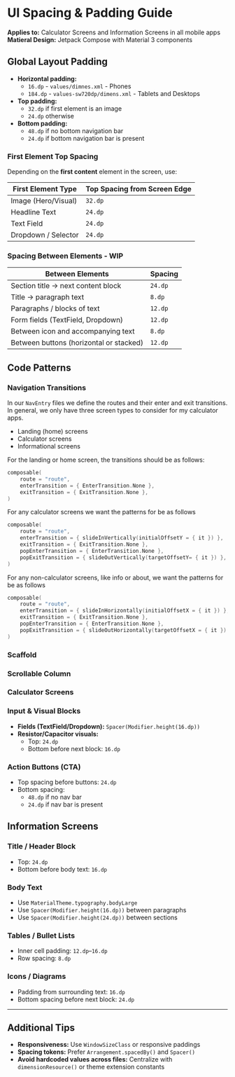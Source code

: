 # UI Spacing & Padding Guide

**Applies to:** Calculator Screens and Information Screens in all mobile apps\
**Matieral Design:** Jetpack Compose with Material 3 components


## Global Layout Padding

- **Horizontal padding:** 
  - `16.dp` - `values/dimnes.xml` - Phones
  - `184.dp` - `values-sw720dp/dimens.xml` - Tablets and Desktops
- **Top padding:** 
  - `32.dp` if first element is an image
  - `24.dp` otherwise
- **Bottom padding:**
  - `48.dp` if no bottom navigation bar
  - `24.dp` if bottom navigation bar is present

### First Element Top Spacing

Depending on the **first content** element in the screen, use:

| First Element Type  | Top Spacing from Screen Edge |
|---------------------|------------------------------|
| Image (Hero/Visual) | `32.dp`                      |
| Headline Text       | `24.dp`                      |
| Text Field          | `24.dp`                      |
| Dropdown / Selector | `24.dp`                      |


### Spacing Between Elements - WIP

| Between Elements                        | Spacing |
|-----------------------------------------|---------|
| Section title → next content block      | `24.dp` |
| Title → paragraph text                  | `8.dp`  |
| Paragraphs / blocks of text             | `12.dp` |
| Form fields (TextField, Dropdown)       | `12.dp` |
| Between icon and accompanying text      | `8.dp`  |
| Between buttons (horizontal or stacked) | `12.dp` |


## Code Patterns

### Navigation Transitions

In our `NavEntry` files we define the routes and their enter and exit transitions.
In general, we only have three screen types to consider for my calculator apps.
- Landing (home) screens
- Calculator screens
- Informational screens

For the landing or home screen, the transitions should be as follows:

```kotlin
composable(
    route = "route",
    enterTransition = { EnterTransition.None },
    exitTransition = { ExitTransition.None },
)
```

For any calculator screens we want the patterns for be as follows

```kotlin
composable(
    route = "route",
    enterTransition = { slideInVertically(initialOffsetY = { it }) },
    exitTransition = { ExitTransition.None },
    popEnterTransition = { EnterTransition.None },
    popExitTransition = { slideOutVertically(targetOffsetY= { it }) },
) 
```

For any non-calculator screens, like info or about, we want the patterns for be as follows

```kotlin
composable(
    route = "route",
    enterTransition = { slideInHorizontally(initialOffsetX = { it }) },
    exitTransition = { ExitTransition.None },
    popEnterTransition = { EnterTransition.None },
    popExitTransition = { slideOutHorizontally(targetOffsetX = { it }) },
)
```

### Scaffold

### Scrollable Column

### Calculator Screens

### Input & Visual Blocks

- **Fields (TextField/Dropdown):** `Spacer(Modifier.height(16.dp))`
- **Resistor/Capacitor visuals:**
  - Top: `24.dp`
  - Bottom before next block: `16.dp`

### Action Buttons (CTA)

- Top spacing before buttons: `24.dp`
- Bottom spacing:
  - `48.dp` if no nav bar
  - `24.dp` if nav bar is present


## Information Screens

### Title / Header Block

- Top: `24.dp`
- Bottom before body text: `16.dp`

### Body Text

- Use `MaterialTheme.typography.bodyLarge`
- Use `Spacer(Modifier.height(16.dp))` between paragraphs
- Use `Spacer(Modifier.height(24.dp))` between sections

### Tables / Bullet Lists

- Inner cell padding: `12.dp`–`16.dp`
- Row spacing: `8.dp`

### Icons / Diagrams

- Padding from surrounding text: `16.dp`
- Bottom spacing before next block: `24.dp`

---

## Additional Tips

- **Responsiveness:** Use `WindowSizeClass` or responsive paddings
- **Spacing tokens:** Prefer `Arrangement.spacedBy()` and `Spacer()`
- **Avoid hardcoded values across files:** Centralize with `dimensionResource()` or theme extension constants

